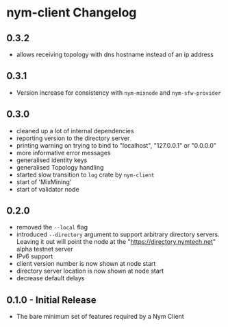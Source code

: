 # nym-client Changelog

## 0.3.2

* allows receiving topology with dns hostname instead of an ip address

## 0.3.1

* Version increase for consistency with `nym-mixnode` and `nym-sfw-provider`

## 0.3.0

* cleaned up a lot of internal dependencies
* reporting version to the directory server
* printing warning on trying to bind to "localhost", "127.0.0.1" or "0.0.0.0"
* more informative error messages
* generalised identity keys
* generalised Topology handling
* started slow transition to `log` crate by `nym-client`
* start of 'MixMining'
* start of validator node

## 0.2.0

* removed the `--local` flag
* introduced `--directory` argument to support arbitrary directory servers. Leaving it out will point the node at the "https://directory.nymtech.net" alpha testnet server
* IPv6 support
* client version number is now shown at node start
* directory server location is now shown at node start
* decrease default delays

## 0.1.0 - Initial Release

* The bare minimum set of features required by a Nym Client

